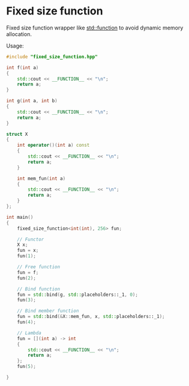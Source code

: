 Fixed size function
===================

Fixed size function wrapper like [std::function](http://en.cppreference.com/w/cpp/utility/functional/function) to avoid dynamic memory allocation.

Usage:

```c++
#include "fixed_size_function.hpp"

int f(int a)
{
	std::cout << __FUNCTION__ << "\n";
	return a; 
}

int g(int a, int b)
{
	std::cout << __FUNCTION__ << "\n";
	return a;
}

struct X
{
	int operator()(int a) const
	{
		std::cout << __FUNCTION__ << "\n";
		return a;
	}

	int mem_fun(int a)
	{
		std::cout << __FUNCTION__ << "\n";
		return a;
	}
};

int main()
{
	fixed_size_function<int(int), 256> fun;

	// Functor
	X x;
	fun = x;
	fun(1);

	// Free function
	fun = f;
	fun(2);

	// Bind function
	fun = std::bind(g, std::placeholders::_1, 0);
	fun(3);

	// Bind member function
	fun = std::bind(&X::mem_fun, x, std::placeholders::_1);
	fun(4);

	// Lambda
	fun = [](int a) -> int
	{
		std::cout << __FUNCTION__ << "\n";
		return a;
	};
	fun(5);

}
```
